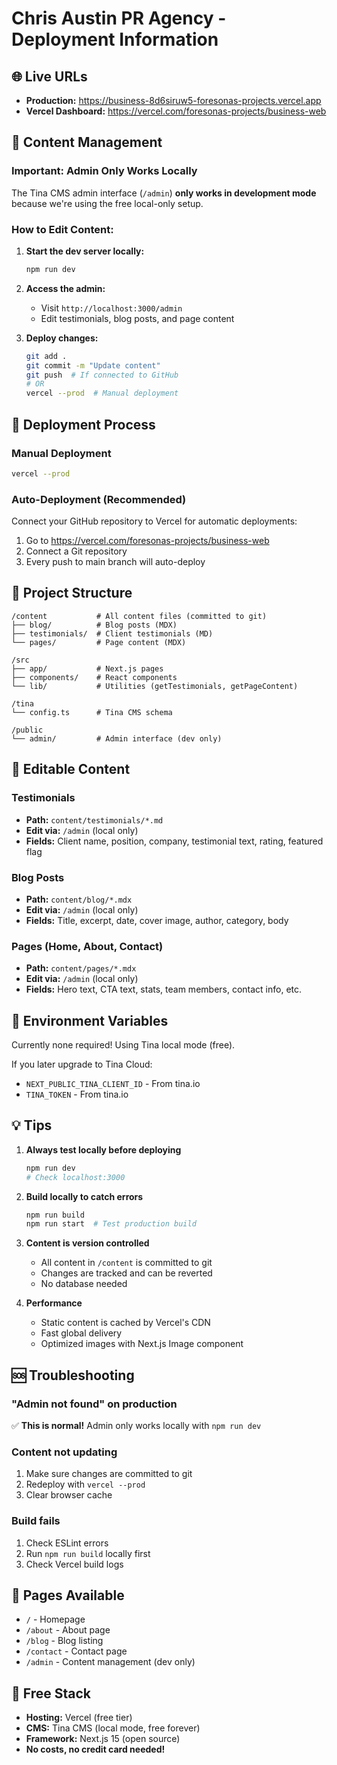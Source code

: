 # Chris Austin PR Agency - Deployment Information

## 🌐 Live URLs

- **Production:** https://business-8d6siruw5-foresonas-projects.vercel.app
- **Vercel Dashboard:** https://vercel.com/foresonas-projects/business-web

## 📝 Content Management

### Important: Admin Only Works Locally

The Tina CMS admin interface (`/admin`) **only works in development mode** because we're using the free local-only setup.

### How to Edit Content:

1. **Start the dev server locally:**

   ```bash
   npm run dev
   ```

2. **Access the admin:**

   - Visit `http://localhost:3000/admin`
   - Edit testimonials, blog posts, and page content

3. **Deploy changes:**
   ```bash
   git add .
   git commit -m "Update content"
   git push  # If connected to GitHub
   # OR
   vercel --prod  # Manual deployment
   ```

## 🚀 Deployment Process

### Manual Deployment

```bash
vercel --prod
```

### Auto-Deployment (Recommended)

Connect your GitHub repository to Vercel for automatic deployments:

1. Go to https://vercel.com/foresonas-projects/business-web
2. Connect a Git repository
3. Every push to main branch will auto-deploy

## 📂 Project Structure

```
/content           # All content files (committed to git)
├── blog/          # Blog posts (MDX)
├── testimonials/  # Client testimonials (MD)
└── pages/         # Page content (MDX)

/src
├── app/           # Next.js pages
├── components/    # React components
└── lib/           # Utilities (getTestimonials, getPageContent)

/tina
└── config.ts      # Tina CMS schema

/public
└── admin/         # Admin interface (dev only)
```

## 🎨 Editable Content

### Testimonials

- **Path:** `content/testimonials/*.md`
- **Edit via:** `/admin` (local only)
- **Fields:** Client name, position, company, testimonial text, rating, featured flag

### Blog Posts

- **Path:** `content/blog/*.mdx`
- **Edit via:** `/admin` (local only)
- **Fields:** Title, excerpt, date, cover image, author, category, body

### Pages (Home, About, Contact)

- **Path:** `content/pages/*.mdx`
- **Edit via:** `/admin` (local only)
- **Fields:** Hero text, CTA text, stats, team members, contact info, etc.

## 🔧 Environment Variables

Currently none required! Using Tina local mode (free).

If you later upgrade to Tina Cloud:

- `NEXT_PUBLIC_TINA_CLIENT_ID` - From tina.io
- `TINA_TOKEN` - From tina.io

## 💡 Tips

1. **Always test locally before deploying**

   ```bash
   npm run dev
   # Check localhost:3000
   ```

2. **Build locally to catch errors**

   ```bash
   npm run build
   npm run start  # Test production build
   ```

3. **Content is version controlled**

   - All content in `/content` is committed to git
   - Changes are tracked and can be reverted
   - No database needed

4. **Performance**
   - Static content is cached by Vercel's CDN
   - Fast global delivery
   - Optimized images with Next.js Image component

## 🆘 Troubleshooting

### "Admin not found" on production

✅ **This is normal!** Admin only works locally with `npm run dev`

### Content not updating

1. Make sure changes are committed to git
2. Redeploy with `vercel --prod`
3. Clear browser cache

### Build fails

1. Check ESLint errors
2. Run `npm run build` locally first
3. Check Vercel build logs

## 📱 Pages Available

- `/` - Homepage
- `/about` - About page
- `/blog` - Blog listing
- `/contact` - Contact page
- `/admin` - Content management (dev only)

## 🎉 Free Stack

- **Hosting:** Vercel (free tier)
- **CMS:** Tina CMS (local mode, free forever)
- **Framework:** Next.js 15 (open source)
- **No costs, no credit card needed!**
